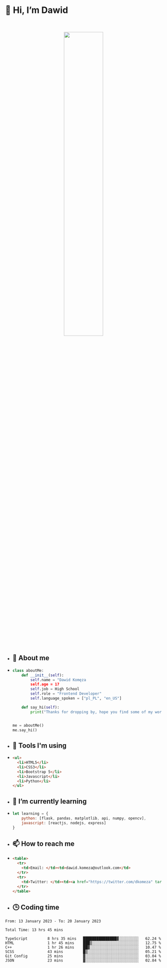 <h1>👋 Hi, I’m Dawid</h1>
<p align="center">
   <br>
   <br>
   <img src="https://user-images.githubusercontent.com/106035813/169717090-b330e670-ddca-48c9-8b2d-2290dfb78111.png" width="50%">
   <br>
   <br>
</p>



- <h2>💁 About me</h2>
- ```Python
  class aboutMe:
      def __init__(self):
          self.name = "Dawid Komęza
          self.age = 17
          self.job = High School
          self.role = "Frontend Developer"
          self.language_spoken = ["pl_PL", "en_US"]

      def say_hi(self):
          print("Thanks for dropping by, hope you find some of my work interesting.")


  me = aboutMe()
  me.say_hi()
  ```
  
- <h2>🔨 Tools I'm using</h2>
- ```html
  <ul>
    <li>HTML5</li>
    <li>CSS3</li>
    <li>Bootstrap 5</li>
    <li>Javascript</li>
    <li>Python</li>
  </ul>
  
- <h2>🌱 I’m currently learning</h2>
- ```javascript
  let learning = {
      python: [flask, pandas, matplotlib, api, numpy, opencv],
      javascript: [reactjs, nodejs, express]
  }
  ```
  
- <h2>📫 How to reach me</h2>
- ```html
  <table>
    <tr>
      <td>Email: </td><td>dawid.komeza@outlook.com</td>
    </tr>
    <tr>
      <td>Twitter: </td><td><a href="https://twitter.com/dkomeza" target="_blank">@dkomeza</a></td>
    </tr>
  </table>
  
- <h2>🕒 Coding time</h2>
<!--START_SECTION:waka-->

```text
From: 13 January 2023 - To: 20 January 2023

Total Time: 13 hrs 45 mins

TypeScript         8 hrs 35 mins   ███████████████▓░░░░░░░░░   62.24 %
HTML               1 hr 45 mins    ███▒░░░░░░░░░░░░░░░░░░░░░   12.75 %
C++                1 hr 26 mins    ██▓░░░░░░░░░░░░░░░░░░░░░░   10.47 %
SCSS               43 mins         █▒░░░░░░░░░░░░░░░░░░░░░░░   05.21 %
Git Config         25 mins         ▓░░░░░░░░░░░░░░░░░░░░░░░░   03.04 %
JSON               23 mins         ▓░░░░░░░░░░░░░░░░░░░░░░░░   02.84 %
```

<!--END_SECTION:waka-->
